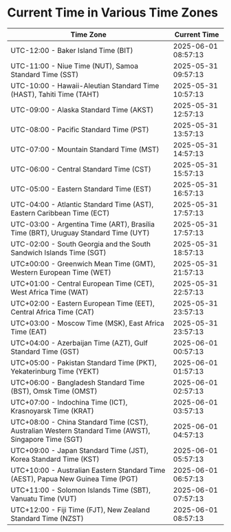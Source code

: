# Current Time in Various Time Zones

| Time Zone | Current Time |
|-----------|--------------|
| UTC-12:00 - Baker Island Time (BIT) | 2025-06-01 08:57:13 |
| UTC-11:00 - Niue Time (NUT), Samoa Standard Time (SST) | 2025-05-31 09:57:13 |
| UTC-10:00 - Hawaii-Aleutian Standard Time (HAST), Tahiti Time (TAHT) | 2025-05-31 10:57:13 |
| UTC-09:00 - Alaska Standard Time (AKST) | 2025-05-31 12:57:13 |
| UTC-08:00 - Pacific Standard Time (PST) | 2025-05-31 13:57:13 |
| UTC-07:00 - Mountain Standard Time (MST) | 2025-05-31 14:57:13 |
| UTC-06:00 - Central Standard Time (CST) | 2025-05-31 15:57:13 |
| UTC-05:00 - Eastern Standard Time (EST) | 2025-05-31 16:57:13 |
| UTC-04:00 - Atlantic Standard Time (AST), Eastern Caribbean Time (ECT) | 2025-05-31 17:57:13 |
| UTC-03:00 - Argentina Time (ART), Brasília Time (BRT), Uruguay Standard Time (UYT) | 2025-05-31 17:57:13 |
| UTC-02:00 - South Georgia and the South Sandwich Islands Time (SGT) | 2025-05-31 18:57:13 |
| UTC±00:00 - Greenwich Mean Time (GMT), Western European Time (WET) | 2025-05-31 21:57:13 |
| UTC+01:00 - Central European Time (CET), West Africa Time (WAT) | 2025-05-31 22:57:13 |
| UTC+02:00 - Eastern European Time (EET), Central Africa Time (CAT) | 2025-05-31 23:57:13 |
| UTC+03:00 - Moscow Time (MSK), East Africa Time (EAT) | 2025-05-31 23:57:13 |
| UTC+04:00 - Azerbaijan Time (AZT), Gulf Standard Time (GST) | 2025-06-01 00:57:13 |
| UTC+05:00 - Pakistan Standard Time (PKT), Yekaterinburg Time (YEKT) | 2025-06-01 01:57:13 |
| UTC+06:00 - Bangladesh Standard Time (BST), Omsk Time (OMST) | 2025-06-01 02:57:13 |
| UTC+07:00 - Indochina Time (ICT), Krasnoyarsk Time (KRAT) | 2025-06-01 03:57:13 |
| UTC+08:00 - China Standard Time (CST), Australian Western Standard Time (AWST), Singapore Time (SGT) | 2025-06-01 04:57:13 |
| UTC+09:00 - Japan Standard Time (JST), Korea Standard Time (KST) | 2025-06-01 05:57:13 |
| UTC+10:00 - Australian Eastern Standard Time (AEST), Papua New Guinea Time (PGT) | 2025-06-01 06:57:13 |
| UTC+11:00 - Solomon Islands Time (SBT), Vanuatu Time (VUT) | 2025-06-01 07:57:13 |
| UTC+12:00 - Fiji Time (FJT), New Zealand Standard Time (NZST) | 2025-06-01 08:57:13 |
